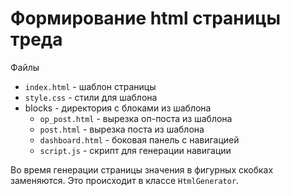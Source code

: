 # Формирование html страницы треда

Файлы
* `index.html` - шаблон страницы
* `style.css` - стили для шаблона
* blocks - директория с блоками из шаблона
  * `op_post.html` - вырезка оп-поста из шаблона
  * `post.html` - вырезка поста из шаблона
  * `dashboard.html` - боковая панель с навигацией
  * `script.js` - скрипт для генерации навигации

Во время генерации страницы значения в фигурных скобках заменяются. Это происходит в классе `HtmlGenerator`.
